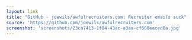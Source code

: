 ```yaml
---
layout: link
title: "GitHub - joewils/awfulrecruiters.com: Recruiter emails suck"
source: 'https://github.com/joewils/awfulrecruiters.com'
screenshot: 'screenshots/23ca7413-1f04-43ac-a3aa-cf660eaced0a.jpg'
---
```


